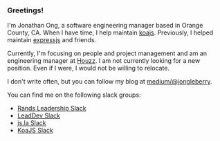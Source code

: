 ### Greetings!

I'm Jonathan Ong, a software engineering manager based in Orange County, CA.
When I have time, I help maintain [koajs](https://github.com/koajs).
Previously, I helped maintain [expressjs](http://expressjs.com/) and friends.

Currently, I'm focusing on people and project management and am an engineering manager at [Houzz](https://www.houzz.com/). 
I am not currently looking for a new position.
Even if I were, I would not be willing to relocate.

I don't write often, but you can follow my blog at [medium/@jongleberry](https://medium.com/@jongleberry).

You can find me on the following slack groups:

- [Rands Leadership Slack](https://randsinrepose.com/welcome-to-rands-leadership-slack/)
- [LeadDev Slack](https://lead-dev-slack.herokuapp.com/)
- [js.la Slack](https://join-jsla-slack.herokuapp.com/)
- [KoaJS Slack](https://communityinviter.com/apps/koa-js/koajs)
